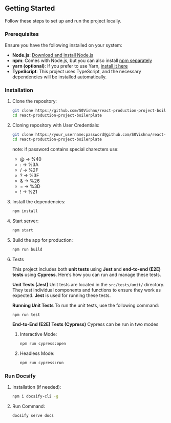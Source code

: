 ## Getting Started

Follow these steps to set up and run the project locally.

### Prerequisites

Ensure you have the following installed on your system:

- **Node.js**: [Download and install Node.js](https://nodejs.org/)
- **npm**: Comes with Node.js, but you can also install [npm separately](https://www.npmjs.com/get-npm)
- **yarn (optional)**: If you prefer to use Yarn, [install it here](https://yarnpkg.com/)
- **TypeScript**: This project uses TypeScript, and the necessary dependencies will be installed automatically.

### Installation

1. Clone the repository:

   ```bash
   git clone https://github.com/S0Vishnu/react-production-project-boilerplate.git
   cd react-production-project-boilerplate
   ```

2. Cloning repository with User Credentials:

   ```bash
   git clone https://your_username:password@github.com/S0Vishnu/react-production-project-boilerplate.git
   cd react-production-project-boilerplate
   ```

   note: if password contains special charecters use:

   - @ → %40
   - : → %3A
   - / → %2F
   - ? → %3F
   - & → %26
   - = → %3D
   - ! → %21

2. Install the dependencies:

   ```bash
   npm install
   ```

3. Start server:

   ```bash
   npm start
   ```

4. Build the app for production:

   ```bash
   npm run build
   ```

5. Tests

   This project includes both **unit tests** using **Jest** and **end-to-end (E2E) tests** using **Cypress**. Here’s how you can run and manage these tests.

   **Unit Tests (Jest)**
   Unit tests are located in the `src/tests/unit/` directory. They test individual components and functions to ensure they work as expected. **Jest** is used for running these tests.

   **Running Unit Tests**
   To run the unit tests, use the following command:

   ```bash
   npm run test
   ```

   **End-to-End (E2E) Tests (Cypress)**
   Cypress can be run in two modes

   1. Interactive Mode:

      ```bash
      npm run cypress:open
      ```

   2. Headless Mode:

      ```bash
      npm run cypress:run
      ```

### Run Docsify

1. Installation (if needed):

   ```bash
   npm i docsify-cli -g
   ```

2. Run Command:

   ```bash
   docsify serve docs
   ```
